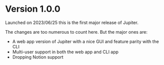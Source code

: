 # Version 1.0.0

Launched on 2023/06/25 this is the first major release of Jupiter.

The changes are too numerous to count here. But the major ones are:

* A web app version of Jupiter with a nice GUI and feature parity with the CLI
* Multi-user support in both the web app and CLI app
* Dropping Notion support
